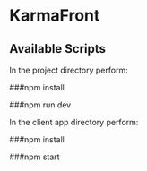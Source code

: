 # KarmaFront

## Available Scripts

In the project directory perform:

###npm install

###npm run dev

In the client app directory perform:

###npm install

###npm start
